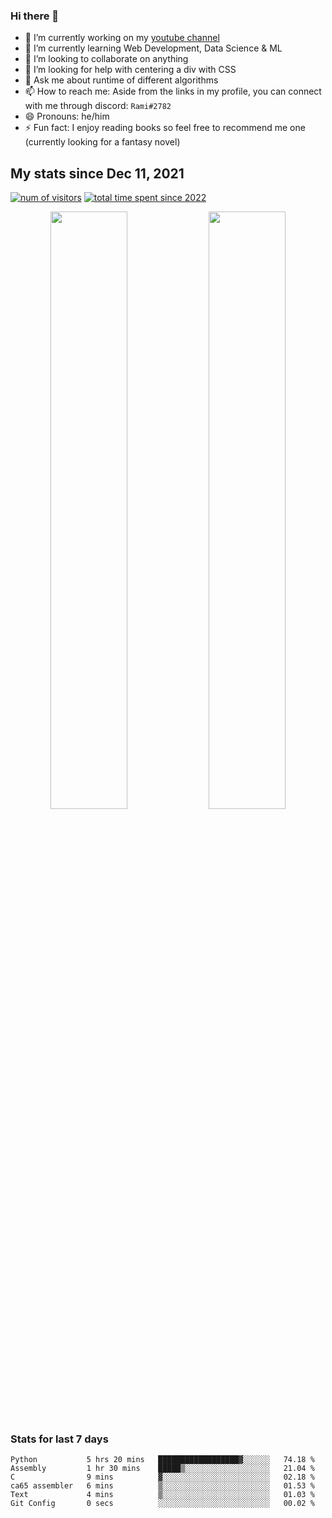 ### Hi there 👋
- 🔭 I’m currently working on my [youtube channel](https://www.youtube.com/channel/UCf9CoIzXxFcwlwaNuN5_1BQ)
- 🌱 I’m currently learning Web Development, Data Science & ML
- 👯 I’m looking to collaborate on anything
- 🤔 I’m looking for help with centering a div with CSS
- 💬 Ask me about runtime of different algorithms
- 📫 How to reach me: Aside from the links in my profile, you can connect with me through discord: `Rami#2782`
- 😄 Pronouns: he/him
- ⚡ Fun fact: I enjoy reading books so feel free to recommend me one (currently looking for a fantasy novel)
<!--
[![Readme Card](https://github-readme-stats.vercel.app/api/pin/?username=psycho-baller&repo=psycho-baller)](https://github.com/psycho-baller/psycho-baller)
-->

## My stats since Dec 11, 2021
[![num of visitors](https://visitor-badge.glitch.me/badge?page_id=psycho-baller.visitor-badge&left_text=Hello%20visitor%20number&style=flat-square)](https://www.youtube.com/watch?v=dQw4w9WgXcQ)
[![total time spent since 2022](https://wakatime.com/badge/user/33addb7e-f5e6-470b-a55b-0a8babc62ebb.svg?style=flat-square)](https://wakatime.com/@psychoballer)
<p float="left" align="center">
  <img src="https://github-readme-stats.vercel.app/api?username=psycho-baller&show_icons=true&count_private=true&hide_border=true&include_all_commits=true&theme=blue-green" width="49.5%" />
  <img src="https://github-readme-stats.vercel.app/api/top-langs/?username=psycho-baller&layout=compact&langs_count=6&theme=blue-green&hide_border=true" width="49.5%" /> 
</p>

### Stats for last 7 days
<!--START_SECTION:waka-->

```text
Python           5 hrs 20 mins   ██████████████████▓░░░░░░   74.18 %
Assembly         1 hr 30 mins    █████▒░░░░░░░░░░░░░░░░░░░   21.04 %
C                9 mins          ▓░░░░░░░░░░░░░░░░░░░░░░░░   02.18 %
ca65 assembler   6 mins          ▒░░░░░░░░░░░░░░░░░░░░░░░░   01.53 %
Text             4 mins          ▒░░░░░░░░░░░░░░░░░░░░░░░░   01.03 %
Git Config       0 secs          ░░░░░░░░░░░░░░░░░░░░░░░░░   00.02 %
```

<!--END_SECTION:waka-->

